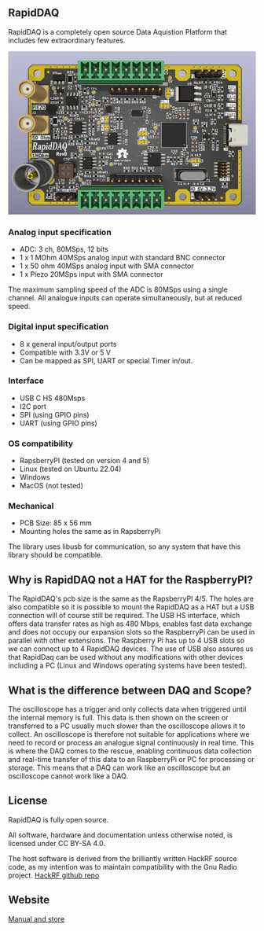 
## RapidDAQ

RapidDAQ is a completely open source Data Aquistion Platform that includes few extraordinary features. 

![Pcb](https://raw.githubusercontent.com/signalius/RapidDAQ/main/doc/rapiddaq_pcb3d.png)

### Analog input specification

 * ADC: 3 ch, 80MSps, 12 bits 
 * 1 x 1 MOhm 40MSps analog input with standard BNC connector
 * 1 x 50 ohm 40MSps analog input with SMA connector
 * 1 x Piezo 20MSps input with SMA connector

The maximum sampling speed of the ADC is 80MSps using a single channel. All analogue inputs can operate simultaneously, but at reduced speed.

### Digital input specification

 * 8 x general input/output ports
 * Compatible with 3.3V or 5 V
 * Can be mapped as SPI, UART or special Timer in/out.


### Interface

 * USB C HS 480Msps
 * I2C port
 * SPI (using GPIO pins)
 * UART (using GPIO pins)

### OS compatibility

 * RapsberryPI (tested on version 4 and 5)
 * Linux (tested on Ubuntu 22.04)
 * Windows 
 * MacOS (not tested)
 
### Mechanical
 * PCB Size: 85 x 56 mm
 * Mounting holes the same as in RapsberryPi
 
The library uses libusb for communication, so any system that have this library should be compatible. 

## Why is RapidDAQ not a HAT for the RaspberryPI?
The RapidDAQ's pcb size is the same as the RapsberryPI 4/5. The holes are also compatible so it is possible to mount the RapidDAQ as a HAT but a USB connection will of course still be required. The USB HS interface, which offers data transfer rates as high as 480 Mbps, enables fast data exchange and does not occupy our expansion slots so the RaspberryPi can be used in parallel with other extensions. The Raspberry Pi has up to 4 USB slots so we can connect up to 4 RapidDAQ devices. The use of USB also assures us that RapidDaq can be used without any modifications with other devices including a PC (Linux and Windows operating systems have been tested).

## What is the difference between DAQ and Scope?

The oscilloscope has a trigger and only collects data when triggered until the internal memory is full. This data is then shown on the screen or transferred to a PC usually much slower than the oscilloscope allows it to collect. An oscilloscope is therefore not suitable for applications where we need to record or process an analogue signal continuously in real time. This is where the DAQ comes to the rescue, enabling continuous data collection and real-time transfer of this data to an RaspberryPi or PC for processing or storage. This means that a DAQ can work like an oscilloscope but an oscilloscope cannot work like a DAQ.

## License
RapidDAQ is fully open source.

All software, hardware and documentation unless otherwise noted, is licensed under CC BY-SA 4.0.

The host software is derived from the brilliantly written HackRF source code, as my intention was to maintain compatibility with the Gnu Radio project. [HackRF github repo](https://github.com/greatscottgadgets/hackrf/)

## Website
[Manual and store](https://gepard.space/)


